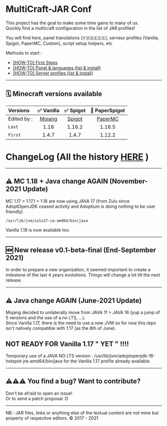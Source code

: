 MultiCraft-JAR Conf
=====
This project has the goal to make some time gains to many of us.     
Quickly find a multicraft configuration in the list of JAR profiles!     

You will find here, panel translations (🇫🇷🇩🇪🇪🇸), serveur profiles (Vanilla, Spigot, PaperMC, Custom), script setup helpers, etc

Methods to start :

- [[HOW-TO] First Steps](https://github.com/ValentinTh/MultiCraft-JAR-Conf/blob/master/HOW-TO/QUICK-INTRODUCTION.md)     
- [[HOW-TO] Panel & languages (list & install)](https://github.com/ValentinTh/MultiCraft-JAR-Conf/blob/master/HOW-TO/LANGUAGES.md)    
- [[HOW-TO] Server profiles (list & install)](https://github.com/ValentinTh/MultiCraft-JAR-Conf/blob/master/HOW-TO/PROFILES.md)   

-----
🗓 Minecraft versions available
-----

| Versions | ✅ Vanilla | ✅ Spigot | 🔨 PaperSpigot |
| :--------|:----------:|:---------:|:---------------:|
| Edited by : |[Mojang](https://mojang.com)|[Spigot](https://spigotmc.org)|[PaperMC](https://papermc.io)| 
| `Last`| 1.18 | 1.16.2 | 1.16.5 |
| `First`| 1.4.7 | 1.4.7 | 1.12.2 |

# ChangeLog (All the history [HERE](https://github.com/ValentinTh/MultiCraft-JAR-Conf/blob/master/CHANGELOG.md) )

-----
⚠️ MC 1.18 + Java change AGAIN (November-2021 Update)
-----

MC 1.17 > 1.17.1 > 1.18 are now using JAVA 17 (from Zulu since AdoptOpenJDK ceased activity and Adoptium is doing nothing to be user friendly)

```/usr/lib/jvm/zulu17-ca-amd64/bin/java```

Vanilla 1.18 is now available too.

-----
🆕 New release v0.1-beta-final (End-September 2021)
-----

In order to prepare a new organization, it seemed important to create a milestone of the last 4 years evolutions.
Things will change a lot till the next release.

-----
⚠️ Java change AGAIN (June-2021 Update)
-----

Mojang decided to unilaterally move from JAVA 11 > JAVA 16 (yup a jump of 5 versions and the use of a no LTS, ...).     
Since Vanilla 1.17, there is the need to use a new JVM so for now this repo isn't natively compatible with 1.17 (as the 8th of June).

## NOT READY FOR Vanilla 1.17 " YET " !!!!

Temporary use of a JAVA NO LTS version : /usr/lib/jvm/adoptopenjdk-16-hotspot-jre-amd64/bin/java for the Vanilla 1.17 profile already available.

-----
⚠️⚠️⚠️ You find a bug? Want to contribute?
-----
Don't be afraid to open an issue!    
Or to send a patch proposal :D    

-----
NB : JAR files, links or anything else of the textual content are not mine but property of respective editors.
© 2017 - 2021
